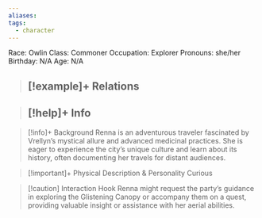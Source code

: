 ```yaml
---
aliases: 
tags:
  - character
---
```

Race: Owlin
Class: Commoner
Occupation: Explorer
Pronouns: she/her
Birthday: N/A
Age: N/A

>[!example]+ Relations
> - 

>[!help]+ Info
> - 
>

>[!info]+ Background
>Renna is an adventurous traveler fascinated by Vrellyn’s mystical allure and advanced medicinal practices. She is eager to experience the city’s unique culture and learn about its history, often documenting her travels for distant audiences.

>[!important]+ Physical Description & Personality
>Curious

>[!caution] Interaction Hook
>Renna might request the party’s guidance in exploring the Glistening Canopy or accompany them on a quest, providing valuable insight or assistance with her aerial abilities.